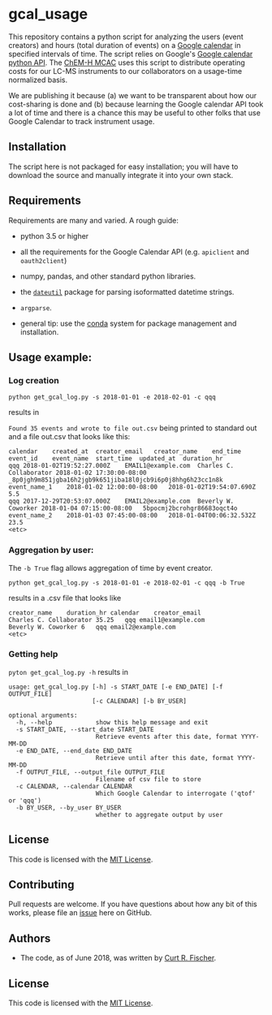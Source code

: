 # gcal_usage

This repository contains a python script for analyzing the users (event creators) and hours (total duration of events) on a [Google calendar](https://www.google.com/calendar/about/) in specified intervals of time.  The script relies on Google's [Google calendar python API](https://developers.google.com/calendar/quickstart/python).  The [ChEM-H MCAC](https://chemh.stanford.edu/knowledge-centers/metabolic-chemistry-analysis-center) uses this script to distribute operating costs for our LC-MS instruments to our collaborators on a usage-time normalized basis.

We are publishing it because (a) we want to be transparent about how our cost-sharing is done and (b) because learning the Google calendar API took a lot of time and there is a chance this may be useful to other folks that use Google Calendar to track instrument usage.

## Installation

The script here is not packaged for easy installation; you will have to download the source and manually integrate it into your own stack.

## Requirements

Requirements are many and varied.  A rough guide:

* python 3.5 or higher
* all the requirements for the Google Calendar API (e.g. `apiclient` and `oauth2client`)
* numpy, pandas, and other standard python libraries.
* the [`dateutil`](http://dateutil.readthedocs.io/en/stable/) package for parsing isoformatted datetime strings.
* `argparse`.

* general tip: use the [conda](https://conda.io/docs/) system for package management and installation.

## Usage example:

### Log creation

`python get_gcal_log.py -s 2018-01-01 -e 2018-02-01 -c qqq`

results in 

`Found 35 events and wrote to file out.csv` being printed to standard out and a file out.csv that looks like this:

```
calendar	created_at	creator_email	creator_name	end_time	event_id	event_name	start_time	updated_at	duration_hr
qqq	2018-01-02T19:52:27.000Z	EMAIL1@example.com	Charles C. Collaborator	2018-01-02 17:30:00-08:00	_8p0jgh9m851jgba16h2jgb9k651jiba18l0jcb9i6p0j8hhg6h23cc1n8k	event_name_1	2018-01-02 12:00:00-08:00	2018-01-02T19:54:07.690Z	5.5
qqq	2017-12-29T20:53:07.000Z	EMAIL2@example.com	Beverly W. Coworker	2018-01-04 07:15:00-08:00	5bpocmj2bcrohgr86683oqct4o	event_name_2	2018-01-03 07:45:00-08:00	2018-01-04T00:06:32.532Z	23.5
<etc>									
```

### Aggregation by user:

The `-b True` flag allows aggregation of time by event creator.

`python get_gcal_log.py -s 2018-01-01 -e 2018-02-01 -c qqq -b True`

results in a .csv file that looks like

```
creator_name	duration_hr	calendar	creator_email
Charles C. Collaborator	35.25	qqq	email1@example.com
Beverly W. Coworker	6	qqq	email2@example.com
<etc>
```

### Getting help

`pyton get_gcal_log.py -h` results in 

```
usage: get_gcal_log.py [-h] -s START_DATE [-e END_DATE] [-f OUTPUT_FILE]
                       [-c CALENDAR] [-b BY_USER]

optional arguments:
  -h, --help            show this help message and exit
  -s START_DATE, --start_date START_DATE
                        Retrieve events after this date, format YYYY-MM-DD
  -e END_DATE, --end_date END_DATE
                        Retrieve until after this date, format YYYY-MM-DD
  -f OUTPUT_FILE, --output_file OUTPUT_FILE
                        Filename of csv file to store
  -c CALENDAR, --calendar CALENDAR
                        Which Google Calendar to interrogate ('qtof' or 'qqq')
  -b BY_USER, --by_user BY_USER
                        whether to aggregate output by user

```

## License

This code is licensed with the [MIT License](https://opensource.org/licenses/MIT).






## Contributing

Pull requests are welcome.  If you have questions about how any bit of this works, please file an [issue](https://github.com/Stanford-ChEMH-MCAC/gcal_usage/issues) here on GitHub.

## Authors

* The code, as of June 2018, was written by [Curt R. Fischer](https://github.com/Stanford-ChEMH-MCAC/).

## License

This code is licensed with the [MIT License](https://opensource.org/licenses/MIT).
